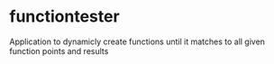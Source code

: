 # functiontester

Application to dynamicly create functions until it matches to all given function points and results
